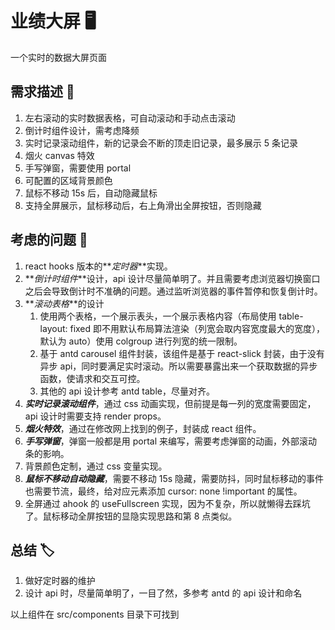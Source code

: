 # 业绩大屏 🖥

一个实时的数据大屏页面

## 需求描述 🎨

1. 左右滚动的实时数据表格，可自动滚动和手动点击滚动
2. 倒计时组件设计，需考虑降频
3. 实时记录滚动组件，新的记录会不断的顶走旧记录，最多展示 5 条记录
4. 烟火 canvas 特效
5. 手写弹窗，需要使用 portal
6. 可配置的区域背景颜色
7. 鼠标不移动 15s 后，自动隐藏鼠标
8. 支持全屏展示，鼠标移动后，右上角滑出全屏按钮，否则隐藏

## 考虑的问题 🔨

1. react hooks 版本的**_定时器_**实现。
2. **_倒计时组件_**设计，api 设计尽量简单明了。并且需要考虑浏览器切换窗口之后会导致倒计时不准确的问题。通过监听浏览器的事件暂停和恢复倒计时。
3. **_滚动表格_**的设计
   1. 使用两个表格，一个展示表头，一个展示表格内容（布局使用 table-layout: fixed 即不用默认布局算法渲染（列宽会取内容宽度最大的宽度），默认为 auto）使用 colgroup 进行列宽的统一限制。
   2. 基于 antd carousel 组件封装，该组件是基于 react-slick 封装，由于没有异步 api，同时要满足实时滚动。所以需要暴露出来一个获取数据的异步函数，使请求和交互可控。
   3. 其他的 api 设计参考 antd table，尽量对齐。
4. **_实时记录滚动组件_**，通过 css 动画实现，但前提是每一列的宽度需要固定，api 设计时需要支持 render props。
5. **_烟火特效_**，通过在修改网上找到的例子，封装成 react 组件。
6. **_手写弹窗_**，弹窗一般都是用 portal 来编写，需要考虑弹窗的动画，外部滚动条的影响。
7. 背景颜色定制，通过 css 变量实现。
8. **_鼠标不移动自动隐藏_**，需要不移动 15s 隐藏，需要防抖，同时鼠标移动的事件也需要节流，最终，给对应元素添加 cursor: none !important 的属性。
9. 全屏通过 ahook 的 useFullscreen 实现，因为不复杂，所以就懒得去踩坑了。鼠标移动全屏按钮的显隐实现思路和第 8 点类似。

## 总结 🏷

1. 做好定时器的维护
2. 设计 api 时，尽量简单明了，一目了然，多参考 antd 的 api 设计和命名

以上组件在 src/components 目录下可找到
